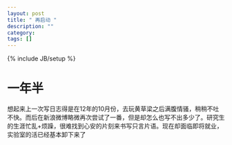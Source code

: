 ```yaml
---
layout: post
title: " 再启动 "
description: ""
category: 
tags: []
---
```

{% include JB/setup %}
# 一年半
想起来上一次写日志得是在12年的10月份，去玩黄草梁之后满腹情骚，稍稍不吐不快。而后在新浪微博略微再次尝试了一番，但是却怎么也写不出多少了。研究生的生涯忙乱+烦躁，很难找到心安的片刻来书写只言片语。现在却面临即将就业，实验室的活已经基本卸下来了
